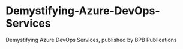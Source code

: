 # Demystifying-Azure-DevOps-Services
Demystifying Azure DevOps Services, published by BPB Publications
